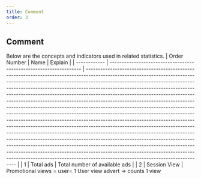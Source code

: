 ```yaml
---
title: Comment
order: 3
---
```

## Comment
Below are the concepts and indicators used in related statistics.
| Order Number | Name                                                               | Explain                                                                                                                                                                                                                                                                                                                                                                                                                                                                                                                                                                                                                                                                                                                                                                                                                                                                                                                                                                                                                                                                                                                                                                               |
| ------------ | ------------------------------------------------------------------ | ------------------------------------------------------------------------------------------------------------------------------------------------------------------------------------------------------------------------------------------------------------------------------------------------------------------------------------------------------------------------------------------------------------------------------------------------------------------------------------------------------------------------------------------------------------------------------------------------------------------------------------------------------------------------------------------------------------------------------------------------------------------------------------------------------------------------------------------------------------------------------------------------------------------------------------------------------------------------------------------------------------------------------------------------------------------------------------------------------------------------------------------------------------------------------------- |
| 1            | Total ads                                                          | Total number of available ads                                                                                                                                                                                                                                                                                                                                                                                                                                                                                                                                                                                                                                                                                                                                                                                                                                                                                                                                                                                                                                                                                                                                                         |
| 2            | Session View                                                       | Promotional views = user= 1 User view advert → counts 1 view                                                                                                                                                     
